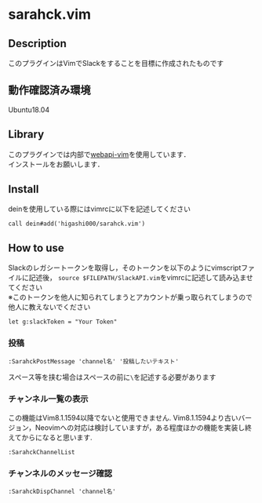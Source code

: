 # sarahck.vim

## Description
このプラグインはVimでSlackをすることを目標に作成されたものです

## 動作確認済み環境
Ubuntu18.04

## Library
このプラグインでは内部で[webapi-vim](https://github.com/mattn/webapi-vim)を使用しています．<br>
インストールをお願いします．<br>

## Install
deinを使用している際にはvimrcに以下を記述してください
```
call dein#add('higashi000/sarahck.vim')
```

## How to use
Slackのレガシートークンを取得し，そのトークンを以下のようにvimscriptファイルに記述後，
`source $FILEPATH/SlackAPI.vim`をvimrcに記述して読み込ませてください<br>
※このトークンを他人に知られてしまうとアカウントが乗っ取られてしまうので他人に教えないでください
```
let g:slackToken = "Your Token"
```

### 投稿
```
:SarahckPostMessage 'channel名' '投稿したいテキスト'
```

スペース等を挟む場合はスペースの前に`\`を記述する必要があります

### チャンネル一覧の表示
この機能はVim8.1.1594以降でないと使用できません.
Vim8.1.1594より古いバージョン，Neovimへの対応は検討していますが，ある程度ほかの機能を実装し終えてからになると思います.
```
:SarahckChannelList
```

### チャンネルのメッセージ確認
```
:SarahckDispChannel 'channel名'
```
